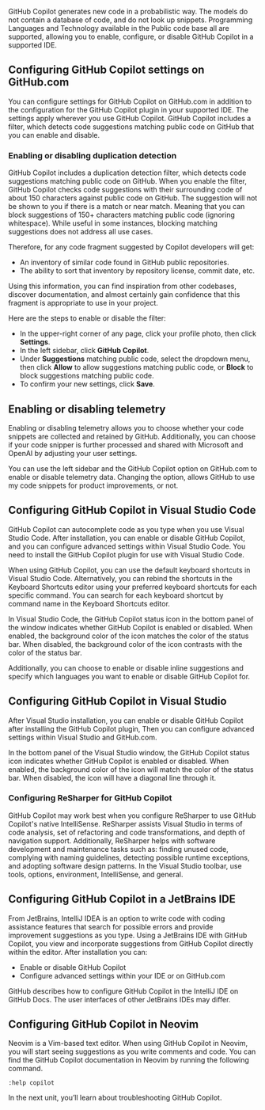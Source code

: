 GitHub Copilot generates new code in a probabilistic way. The models do not contain a database of code, and do not look up snippets. Programming Languages and Technology available in the Public code base all are supported, allowing you to enable, configure, or disable GitHub Copilot in a supported IDE.

## Configuring GitHub Copilot settings on GitHub.com

You can configure settings for GitHub Copilot on GitHub.com in addition to the configuration for the GitHub Copilot plugin in your supported IDE. The settings apply wherever you use GitHub Copilot. GitHub Copilot includes a filter, which detects code suggestions matching public code on GitHub that you can enable and disable.

### Enabling or disabling duplication detection

GitHub Copilot includes a duplication detection filter, which detects code suggestions matching public code on GitHub. When you enable the filter, GitHub Copilot checks code suggestions with their surrounding code of about 150 characters against public code on GitHub. The suggestion will not be shown to you if there is a match or near match. Meaning that you can block suggestions of 150+ characters matching public code (ignoring whitespace). While useful in some instances, blocking matching suggestions does not address all use cases.

Therefore, for any code fragment suggested by Copilot developers will get:

- An inventory of similar code found in GitHub public repositories.
- The ability to sort that inventory by repository license, commit date, etc.

Using this information, you can find inspiration from other codebases, discover documentation, and almost certainly gain confidence that this fragment is appropriate to use in your project.

Here are the steps to enable or disable the filter:

- In the upper-right corner of any page, click your profile photo, then click **Settings**.
- In the left sidebar, click **GitHub Copilot**.
- Under **Suggestions** matching public code, select the dropdown menu, then click **Allow** to allow suggestions matching public code, or **Block** to block suggestions matching public code.
- To confirm your new settings, click **Save**.

## Enabling or disabling telemetry

Enabling or disabling telemetry allows you to choose whether your code snippets are collected and retained by GitHub. Additionally, you can choose if your code snipper is further processed and shared with Microsoft and OpenAI by adjusting your user settings.

<!-- Use the, Allow GitHub to use my code, image... https://docs.github.com/en/copilot/configuring-github-copilot/configuring-github-copilot-in-visual-studio-code#enabling-or-disabling-telemetry -->

You can use the left sidebar and the GitHub Copilot option on GitHub.com to enable or disable telemetry data. Changing the option, allows GitHub to use my code snippets for product improvements, or not.

## Configuring GitHub Copilot in Visual Studio Code

GitHub Copilot can autocomplete code as you type when you use Visual Studio Code. After installation, you can enable or disable GitHub Copilot, and you can configure advanced settings within Visual Studio Code.  You need to install the GitHub Copilot plugin for use with Visual Studio Code.

When using GitHub Copilot, you can use the default keyboard shortcuts in Visual Studio Code. Alternatively, you can rebind the shortcuts in the Keyboard Shortcuts editor using your preferred keyboard shortcuts for each specific command. You can search for each keyboard shortcut by command name in the Keyboard Shortcuts editor.

In Visual Studio Code, the GitHub Copilot status icon in the bottom panel of the window indicates whether GitHub Copilot is enabled or disabled. When enabled, the background color of the icon matches the color of the status bar. When disabled, the background color of the icon contrasts with the color of the status bar.

<!-- Add image from here, https://docs.github.com/en/copilot/configuring-github-copilot/configuring-github-copilot-in-visual-studio-code#enabling-or-disabling-github-copilot -->

Additionally, you can choose to enable or disable inline suggestions and specify which languages you want to enable or disable GitHub Copilot for.

## Configuring GitHub Copilot in Visual Studio

After Visual Studio installation, you can enable or disable GitHub Copilot after installing the GitHub Copilot plugin, Then you can configure advanced settings within Visual Studio and GitHub.com.

In the bottom panel of the Visual Studio window, the GitHub Copilot status icon indicates whether GitHub Copilot is enabled or disabled. When enabled, the background color of the icon will match the color of the status bar. When disabled, the icon will have a diagonal line through it.

<!-- add image, https://docs.github.com/en/copilot/configuring-github-copilot/configuring-github-copilot-in-visual-studio#enabling-or-disabling-github-copilot -->

### Configuring ReSharper for GitHub Copilot

GitHub Copilot may work best when you configure ReSharper to use GitHub Copilot's native IntelliSense. ReSharper assists Visual Studio in terms of code analysis, set of refactoring and code transformations, and depth of navigation support. Additionally, ReSharper helps with software development and maintenance tasks such as: finding unused code, complying with naming guidelines, detecting possible runtime exceptions, and adopting software design patterns. In the Visual Studio toolbar, use tools, options, environment, IntelliSense, and general.

## Configuring GitHub Copilot in a JetBrains IDE

From JetBrains, IntelliJ IDEA is an option to write code with coding assistance features that search for possible errors and provide improvement suggestions as you type. Using a JetBrains IDE with GitHub Copilot, you view and incorporate suggestions from GitHub Copilot directly within the editor. After installation you can:

- Enable or disable GitHub Copilot
- Configure advanced settings within your IDE or on GitHub.com

GitHub describes how to configure GitHub Copilot in the IntelliJ IDE on GitHub Docs. The user interfaces of other JetBrains IDEs may differ.

## Configuring GitHub Copilot in Neovim

Neovim is a Vim-based text editor. When using GitHub Copilot in Neovim, you will start seeing suggestions as you write comments and code. You can find the GitHub Copilot documentation in Neovim by running the following command.

`:help copilot`

In the next unit, you’ll learn about troubleshooting GitHub Copilot.

<!-- Do not add a unit summary or references/links -->
